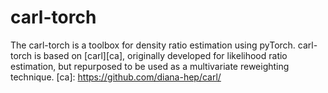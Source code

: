 # carl-torch
The carl-torch is a toolbox for density ratio estimation using pyTorch. 
carl-torch is based on [carl][ca], originally developed for likelihood ratio estimation, but repurposed to be used as a multivariate reweighting technique. 
[ca]: https://github.com/diana-hep/carl/

